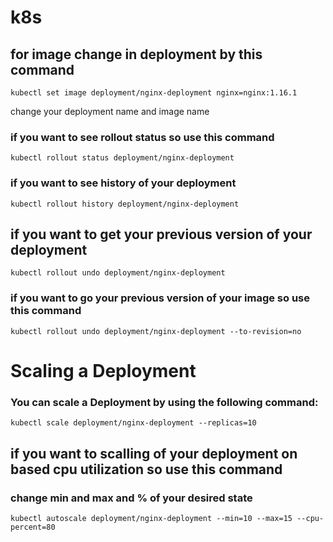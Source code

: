 # k8s
## for image change in deployment by this command 
```
kubectl set image deployment/nginx-deployment nginx=nginx:1.16.1
```
change your deployment name and image name 
### if you want to see rollout status so use this command
```
kubectl rollout status deployment/nginx-deployment
```

### if you want to see history of your deployment 
```
kubectl rollout history deployment/nginx-deployment
```


## if you want to get your previous version of your deployment 
```
kubectl rollout undo deployment/nginx-deployment
```

### if you want to go your previous version of your image so use this command 
```
kubectl rollout undo deployment/nginx-deployment --to-revision=no
```

# Scaling a Deployment
### You can scale a Deployment by using the following command:
```
kubectl scale deployment/nginx-deployment --replicas=10
```
## if you want to scalling of your deployment on based cpu utilization so use this command 
### change min and max and % of your desired state
```
kubectl autoscale deployment/nginx-deployment --min=10 --max=15 --cpu-percent=80
```



